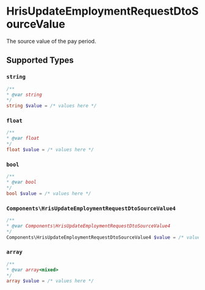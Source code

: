 # HrisUpdateEmploymentRequestDtoSourceValue

The source value of the pay period.


## Supported Types

### `string`

```php
/**
* @var string
*/
string $value = /* values here */
```

### `float`

```php
/**
* @var float
*/
float $value = /* values here */
```

### `bool`

```php
/**
* @var bool
*/
bool $value = /* values here */
```

### `Components\HrisUpdateEmploymentRequestDtoSourceValue4`

```php
/**
* @var Components\HrisUpdateEmploymentRequestDtoSourceValue4
*/
Components\HrisUpdateEmploymentRequestDtoSourceValue4 $value = /* values here */
```

### `array`

```php
/**
* @var array<mixed>
*/
array $value = /* values here */
```

